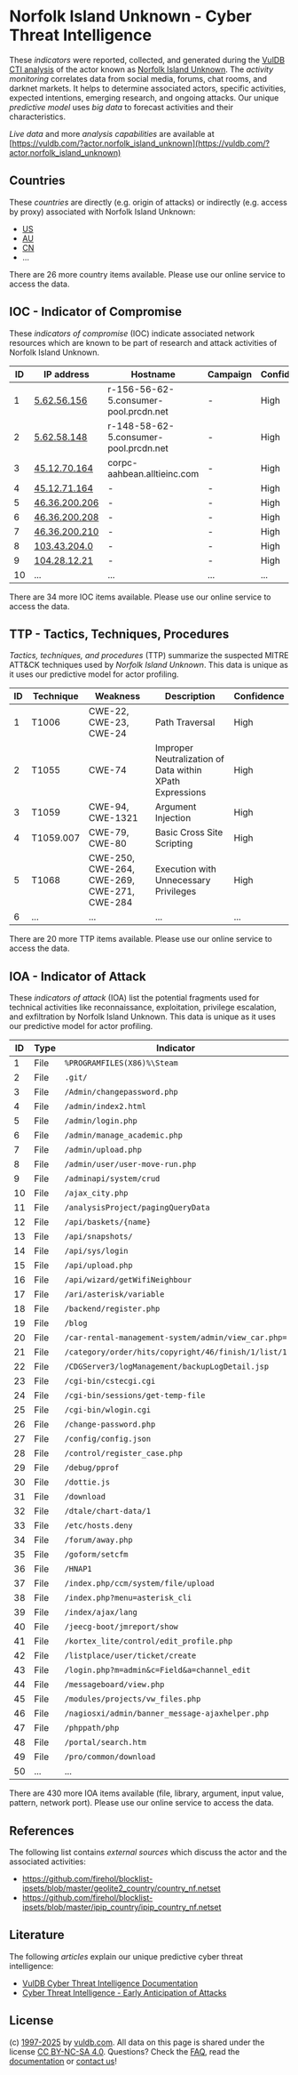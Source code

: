 # Norfolk Island Unknown - Cyber Threat Intelligence

These _indicators_ were reported, collected, and generated during the [VulDB CTI analysis](https://vuldb.com/?kb.cti) of the actor known as [Norfolk Island Unknown](https://vuldb.com/?actor.norfolk_island_unknown). The _activity monitoring_ correlates data from social media, forums, chat rooms, and darknet markets. It helps to determine associated actors, specific activities, expected intentions, emerging research, and ongoing attacks. Our unique _predictive model_ uses _big data_ to forecast activities and their characteristics.

_Live data_ and more _analysis capabilities_ are available at [https://vuldb.com/?actor.norfolk_island_unknown](https://vuldb.com/?actor.norfolk_island_unknown)

## Countries

These _countries_ are directly (e.g. origin of attacks) or indirectly (e.g. access by proxy) associated with Norfolk Island Unknown:

* [US](https://vuldb.com/?country.us)
* [AU](https://vuldb.com/?country.au)
* [CN](https://vuldb.com/?country.cn)
* ...

There are 26 more country items available. Please use our online service to access the data.

## IOC - Indicator of Compromise

These _indicators of compromise_ (IOC) indicate associated network resources which are known to be part of research and attack activities of Norfolk Island Unknown.

ID | IP address | Hostname | Campaign | Confidence
-- | ---------- | -------- | -------- | ----------
1 | [5.62.56.156](https://vuldb.com/?ip.5.62.56.156) | r-156-56-62-5.consumer-pool.prcdn.net | - | High
2 | [5.62.58.148](https://vuldb.com/?ip.5.62.58.148) | r-148-58-62-5.consumer-pool.prcdn.net | - | High
3 | [45.12.70.164](https://vuldb.com/?ip.45.12.70.164) | corpc-aahbean.alltieinc.com | - | High
4 | [45.12.71.164](https://vuldb.com/?ip.45.12.71.164) | - | - | High
5 | [46.36.200.206](https://vuldb.com/?ip.46.36.200.206) | - | - | High
6 | [46.36.200.208](https://vuldb.com/?ip.46.36.200.208) | - | - | High
7 | [46.36.200.210](https://vuldb.com/?ip.46.36.200.210) | - | - | High
8 | [103.43.204.0](https://vuldb.com/?ip.103.43.204.0) | - | - | High
9 | [104.28.12.21](https://vuldb.com/?ip.104.28.12.21) | - | - | High
10 | ... | ... | ... | ...

There are 34 more IOC items available. Please use our online service to access the data.

## TTP - Tactics, Techniques, Procedures

_Tactics, techniques, and procedures_ (TTP) summarize the suspected MITRE ATT&CK techniques used by _Norfolk Island Unknown_. This data is unique as it uses our predictive model for actor profiling.

ID | Technique | Weakness | Description | Confidence
-- | --------- | -------- | ----------- | ----------
1 | T1006 | CWE-22, CWE-23, CWE-24 | Path Traversal | High
2 | T1055 | CWE-74 | Improper Neutralization of Data within XPath Expressions | High
3 | T1059 | CWE-94, CWE-1321 | Argument Injection | High
4 | T1059.007 | CWE-79, CWE-80 | Basic Cross Site Scripting | High
5 | T1068 | CWE-250, CWE-264, CWE-269, CWE-271, CWE-284 | Execution with Unnecessary Privileges | High
6 | ... | ... | ... | ...

There are 20 more TTP items available. Please use our online service to access the data.

## IOA - Indicator of Attack

These _indicators of attack_ (IOA) list the potential fragments used for technical activities like reconnaissance, exploitation, privilege escalation, and exfiltration by Norfolk Island Unknown. This data is unique as it uses our predictive model for actor profiling.

ID | Type | Indicator | Confidence
-- | ---- | --------- | ----------
1 | File | `%PROGRAMFILES(X86)%\Steam` | High
2 | File | `.git/` | Low
3 | File | `/Admin/changepassword.php` | High
4 | File | `/admin/index2.html` | High
5 | File | `/admin/login.php` | High
6 | File | `/admin/manage_academic.php` | High
7 | File | `/admin/upload.php` | High
8 | File | `/admin/user/user-move-run.php` | High
9 | File | `/adminapi/system/crud` | High
10 | File | `/ajax_city.php` | High
11 | File | `/analysisProject/pagingQueryData` | High
12 | File | `/api/baskets/{name}` | High
13 | File | `/api/snapshots/` | High
14 | File | `/api/sys/login` | High
15 | File | `/api/upload.php` | High
16 | File | `/api/wizard/getWifiNeighbour` | High
17 | File | `/ari/asterisk/variable` | High
18 | File | `/backend/register.php` | High
19 | File | `/blog` | Low
20 | File | `/car-rental-management-system/admin/view_car.php=` | High
21 | File | `/category/order/hits/copyright/46/finish/1/list/1` | High
22 | File | `/CDGServer3/logManagement/backupLogDetail.jsp` | High
23 | File | `/cgi-bin/cstecgi.cgi` | High
24 | File | `/cgi-bin/sessions/get-temp-file` | High
25 | File | `/cgi-bin/wlogin.cgi` | High
26 | File | `/change-password.php` | High
27 | File | `/config/config.json` | High
28 | File | `/control/register_case.php` | High
29 | File | `/debug/pprof` | Medium
30 | File | `/dottie.js` | Medium
31 | File | `/download` | Medium
32 | File | `/dtale/chart-data/1` | High
33 | File | `/etc/hosts.deny` | High
34 | File | `/forum/away.php` | High
35 | File | `/goform/setcfm` | High
36 | File | `/HNAP1` | Low
37 | File | `/index.php/ccm/system/file/upload` | High
38 | File | `/index.php?menu=asterisk_cli` | High
39 | File | `/index/ajax/lang` | High
40 | File | `/jeecg-boot/jmreport/show` | High
41 | File | `/kortex_lite/control/edit_profile.php` | High
42 | File | `/listplace/user/ticket/create` | High
43 | File | `/login.php?m=admin&c=Field&a=channel_edit` | High
44 | File | `/messageboard/view.php` | High
45 | File | `/modules/projects/vw_files.php` | High
46 | File | `/nagiosxi/admin/banner_message-ajaxhelper.php` | High
47 | File | `/phppath/php` | Medium
48 | File | `/portal/search.htm` | High
49 | File | `/pro/common/download` | High
50 | ... | ... | ...

There are 430 more IOA items available (file, library, argument, input value, pattern, network port). Please use our online service to access the data.

## References

The following list contains _external sources_ which discuss the actor and the associated activities:

* https://github.com/firehol/blocklist-ipsets/blob/master/geolite2_country/country_nf.netset
* https://github.com/firehol/blocklist-ipsets/blob/master/ipip_country/ipip_country_nf.netset

## Literature

The following _articles_ explain our unique predictive cyber threat intelligence:

* [VulDB Cyber Threat Intelligence Documentation](https://vuldb.com/?kb.cti)
* [Cyber Threat Intelligence - Early Anticipation of Attacks](https://www.scip.ch/en/?labs.20201022)

## License

(c) [1997-2025](https://vuldb.com/?kb.changelog) by [vuldb.com](https://vuldb.com/?kb.about). All data on this page is shared under the license [CC BY-NC-SA 4.0](https://creativecommons.org/licenses/by-nc-sa/4.0/). Questions? Check the [FAQ](https://vuldb.com/?kb.faq), read the [documentation](https://vuldb.com/?kb) or [contact us](https://vuldb.com/?contact)!
